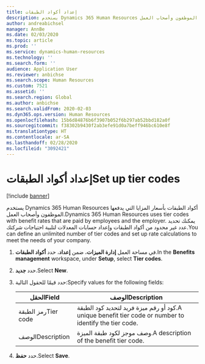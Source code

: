 ```yaml
---
title: إعداد أكواد الطبقات
description: يستخدم Dynamics 365 Human Resources أكواد الطبقات بأسعار المزايا التي يدفعها الموظفون وأصحاب العمل.
author: andreabichsel
manager: AnnBe
ms.date: 02/03/2020
ms.topic: article
ms.prod: ''
ms.service: dynamics-human-resources
ms.technology: ''
ms.search.form: ''
audience: Application User
ms.reviewer: anbichse
ms.search.scope: Human Resources
ms.custom: 7521
ms.assetid: ''
ms.search.region: Global
ms.author: anbichse
ms.search.validFrom: 2020-02-03
ms.dyn365.ops.version: Human Resources
ms.openlocfilehash: 15b6d84876b6f3907b052f6b297ab52bbd182a0f
ms.sourcegitcommit: f38302b9430f2ab3efe91d0a7beff946bc610e8f
ms.translationtype: HT
ms.contentlocale: ar-SA
ms.lasthandoff: 02/28/2020
ms.locfileid: "3092421"
---
```

# <a name="set-up-tier-codes"></a><span data-ttu-id="ca5bc-103">إعداد أكواد الطبقات</span><span class="sxs-lookup"><span data-stu-id="ca5bc-103">Set up tier codes</span></span>

[!include [banner](includes/preview-feature.md)]

<span data-ttu-id="ca5bc-104">يستخدم Dynamics 365 Human Resources أكواد الطبقات بأسعار المزايا التي يدفعها الموظفون وأصحاب العمل.</span><span class="sxs-lookup"><span data-stu-id="ca5bc-104">Dynamics 365 Human Resources uses tier codes with benefit rates that are paid by employees and the employer.</span></span> <span data-ttu-id="ca5bc-105">يمكنك تحديد عدد غير محدود من أكواد الطبقات وإعداد حسابات المعدلات لتلبية احتياجات شركتك.</span><span class="sxs-lookup"><span data-stu-id="ca5bc-105">You can define an unlimited number of tier codes and set up rate calculations to meet the needs of your company.</span></span>

1. <span data-ttu-id="ca5bc-106">في مساحة العمل **إدارة الميزات**، ضمن **إعداد**، حدد **أكواد الطبقات**.</span><span class="sxs-lookup"><span data-stu-id="ca5bc-106">In the **Benefits management** workspace, under **Setup**, select **Tier codes**.</span></span>

2. <span data-ttu-id="ca5bc-107">حدد **جديد**.</span><span class="sxs-lookup"><span data-stu-id="ca5bc-107">Select **New**.</span></span>

3. <span data-ttu-id="ca5bc-108">حدد قيمًا للحقول التالية:</span><span class="sxs-lookup"><span data-stu-id="ca5bc-108">Specify values for the following fields:</span></span>

   | <span data-ttu-id="ca5bc-109">الحقل</span><span class="sxs-lookup"><span data-stu-id="ca5bc-109">Field</span></span> | <span data-ttu-id="ca5bc-110">‏‏الوصف</span><span class="sxs-lookup"><span data-stu-id="ca5bc-110">Description</span></span> |
   | --- | --- |
   | <span data-ttu-id="ca5bc-111">رمز الطبقة</span><span class="sxs-lookup"><span data-stu-id="ca5bc-111">Tier code</span></span> | <span data-ttu-id="ca5bc-112">كود أو رقم ميزة فريد لتحديد كود الطبقة.</span><span class="sxs-lookup"><span data-stu-id="ca5bc-112">A unique benefit tier code or number to identify the tier code.</span></span> |
   | <span data-ttu-id="ca5bc-113">‏‏الوصف</span><span class="sxs-lookup"><span data-stu-id="ca5bc-113">Description</span></span> | <span data-ttu-id="ca5bc-114">وصف موجز لكود طبقة الميزة.</span><span class="sxs-lookup"><span data-stu-id="ca5bc-114">A description of the benefit tier code.</span></span> |

4. <span data-ttu-id="ca5bc-115">حدد **حفظ**.</span><span class="sxs-lookup"><span data-stu-id="ca5bc-115">Select **Save**.</span></span> 
